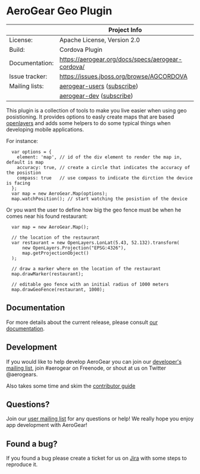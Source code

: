 AeroGear Geo Plugin
===================

|                 | Project Info  |
| --------------- | ------------- |
| License:        | Apache License, Version 2.0  |
| Build:          | Cordova Plugin  |
| Documentation:  | https://aerogear.org/docs/specs/aerogear-cordova/  |
| Issue tracker:  | https://issues.jboss.org/browse/AGCORDOVA  |
| Mailing lists:  | [aerogear-users](http://aerogear-users.1116366.n5.nabble.com/) ([subscribe](https://lists.jboss.org/mailman/listinfo/aerogear-users))  |
|                 | [aerogear-dev](http://aerogear-dev.1069024.n5.nabble.com/) ([subscribe](https://lists.jboss.org/mailman/listinfo/aerogear-dev))  |

This plugin is a collection of tools to make you live easier when using geo posistioning. It provides options to easly create maps that are based [openlayers](http://openlayers.org/) and adds some helpers to do some typical things when developing mobile applications.

For instance:

```
  var options = {
  	element: 'map', // id of the div element to render the map in, default is map 
    accuracy: true, // create a circle that indicates the accuracy of the posistion
    compass: true   // use compass to indicate the dirction the device is facing
  };
  var map = new AeroGear.Map(options);
  map.watchPosition(); // start watching the posistion of the device

```

Or you want the user to define how big the geo fence must be when he comes near his found restaurant:

```
  var map = new AeroGear.Map();

  // the location of the restaurant
  var restaurant = new OpenLayers.LonLat(5.43, 52.132).transform(
      new OpenLayers.Projection("EPSG:4326"),
      map.getProjectionObject()
  );

  // draw a marker where on the location of the restaurant
  map.drawMarker(restaurant);

  // editable geo fence with an initial radius of 1000 meters
  map.drawGeoFence(restaurant, 1000);
```

## Documentation

For more details about the current release, please consult [our documentation](https://aerogear.org/docs/specs/aerogear-cordova/).

## Development

If you would like to help develop AeroGear you can join our [developer's mailing list](https://lists.jboss.org/mailman/listinfo/aerogear-dev), join #aerogear on Freenode, or shout at us on Twitter @aerogears.

Also takes some time and skim the [contributor guide](http://aerogear.org/docs/guides/Contributing/)

## Questions?

Join our [user mailing list](https://lists.jboss.org/mailman/listinfo/aerogear-users) for any questions or help! We really hope you enjoy app development with AeroGear!

## Found a bug?

If you found a bug please create a ticket for us on [Jira](https://issues.jboss.org/browse/AGCORDOVA) with some steps to reproduce it.
